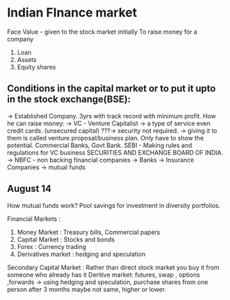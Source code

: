 # Indian FInance market 

Face Value - given to the stock market initially 
To raise money for a company
1. Loan 
2. Assets
3. Equity shares
## Conditions in the capital market or to put it upto in the stock exchange(BSE):
  ->  Established Company. 3yrs with track record with minimum profit.
How he can raise money: 
-> VC - Venture Capitalist -> a type of service even credit cards. (unsecured capital) ???-> security not required. -> giving it to them is called venture proposal/business plan. Only have to show the potential. 
Commercial Banks, Govt Bank.
SEBI - Making rules and regulations for VC business SECURITIES AND EXCHANGE BOARD OF INDIA. 
-> NBFC - non backing financial companies 
-> Banks
-> Insurance Companies
-> mutual funds
## August 14
How mutual funds work?
    Pool savings for investment in diversity portfolios.   

  Financial Markets :
  1. Money Market : Treasury bills, Commercial papers
  2. Capital Market : Stocks and bonds
  3. Forex : Currency trading
  4. Derivatives market : hedging and speculation

Secondary Capital Market : Rather than direct stock market you buy it from someone who already has it 
Deritive market: futures, swap , options ,forwards -> using hedging and speculation, purchase shares from one person after 3 months maybe not same, higher or lower. 
